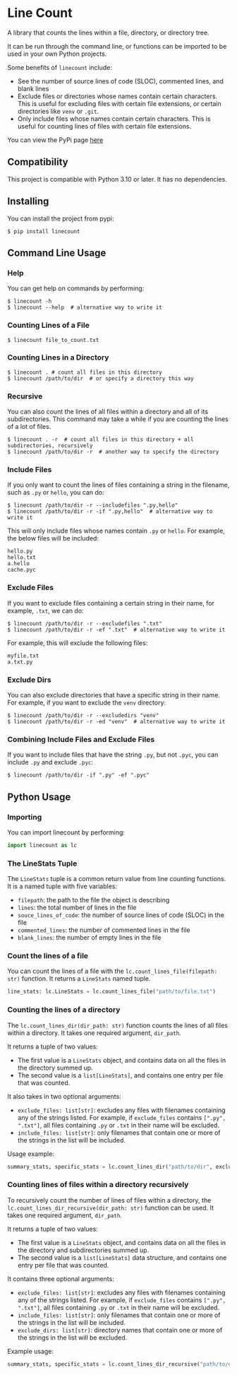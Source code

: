 # Line Count
A library that counts the lines within a file, directory, or directory tree.

It can be run through the command line, or functions can be imported to be used in your own Python projects.

Some benefits of `linecount` include:
- See the number of source lines of code (SLOC), commented lines, and blank lines
- Exclude files or directories whose names contain certain characters. This is useful for excluding files with certain file extensions, or certain directories like `venv` or `.git`.
- Only include files whose names contain certain characters. This is useful for counting lines of files with certain file extensions.

You can view the PyPi page [here](https://pypi.org/project/linecount/)

## Compatibility

This project is compatible with Python 3.10 or later. It has no dependencies.

## Installing

You can install the project from pypi:
```shell
$ pip install linecount
```

## Command Line Usage

### Help
You can get help on commands by performing:

```shell
$ linecount -h
$ linecount --help  # alternative way to write it
```

### Counting Lines of a File

```shell
$ linecount file_to_count.txt
```

### Counting Lines in a Directory
```shell
$ linecount . # count all files in this directory
$ linecount /path/to/dir  # or specify a directory this way
```

### Recursive
You can also count the lines of all files within a directory and all of its subdirectories. This command may take a while if you are counting the lines of a lot of files.
```shell
$ linecount . -r  # count all files in this directory + all subdirectories, recursively
$ linecount /path/to/dir -r  # another way to specify the directory
```

### Include Files
If you only want to count the lines of files containing a string in the filename, such as `.py` or `hello`, you can do:
```shell
$ linecount /path/to/dir -r --includefiles ".py,hello"
$ linecount /path/to/dir -r -if ".py,hello"  # alternative way to write it
```
This will only include files whose names contain `.py` or `hello`.  For example, the below files will be included:
```
hello.py
hello.txt
a.hello
cache.pyc
```

### Exclude Files
If you want to exclude files containing a certain string in their name, for example, `.txt`, we can do:
```shell
$ linecount /path/to/dir -r --excludefiles ".txt"
$ linecount /path/to/dir -r -ef ".txt"  # alternative way to write it
```

For example, this will exclude the following files:
```
myfile.txt
a.txt.py
```

### Exclude Dirs
You can also exclude directories that have a specific string in their name. For example, if you want to exclude the `venv` directory:
```shell
$ linecount /path/to/dir -r --excludedirs "venv"
$ linecount /path/to/dir -r -ed "venv"  # alternative way to write it
```

### Combining Include Files and Exclude Files
If you want to include files that have the string `.py`, but not `.pyc`, you can include `.py` and exclude `.pyc`:
```shell
$ linecount /path/to/dir -if ".py" -ef ".pyc"
```

## Python Usage

### Importing

You can import linecount by performing:
```py
import linecount as lc
```

### The LineStats Tuple

The `LineStats` tuple is a common return value from line counting functions. It is a named tuple with five variables:
- `filepath`: the path to the file the object is describing
- `lines`: the total number of lines in the file
- `souce_lines_of_code`: the number of source lines of code (SLOC) in the file
- `commented_lines`: the number of commented lines in the file
- `blank_lines`: the number of empty lines in the file

### Count the lines of a file

You can count the lines of a file with the `lc.count_lines_file(filepath: str)` function. It returns a `LineStats` named tuple.

```py
line_stats: lc.LineStats = lc.count_lines_file("path/to/file.txt")
```

### Counting the lines of a directory

The `lc.count_lines_dir(dir_path: str)` function counts the lines of all files within a directory. It takes one required argument, `dir_path`.

It returns a tuple of two values:
- The first value is a `LineStats` object, and contains data on all the files in the directory summed up.
- The second value is a `list[LineStats]`, and contains one entry per file that was counted.

It also takes in two optional arguments:
- `exclude_files: list[str]`: excludes any files with filenames containing any of the strings listed. For example, if `exclude_files` contains `[".py", ".txt"]`, all files containing `.py` or `.txt` in their name will be excluded.
- `include_files: list[str]`: only filenames that contain one or more of the strings in the list will be included.

Usage example:
```py
summary_stats, specific_stats = lc.count_lines_dir("path/to/dir", exclude_files=[".pyc"], include_files=[".py"])
```

### Counting lines of files within a directory recursively

To recursively count the number of lines of files within a directory, the `lc.count_lines_dir_recursive(dir_path: str)` function can be used.  It takes one required argument, `dir_path`.

It returns a tuple of two values:
- The first value is a `LineStats` object, and contains data on all the files in the directory and subdirectories summed up.
- The second value is a `list[LineStats]` data structure, and contains one entry per file that was counted.

It contains three optional arguments:
- `exclude_files: list[str]`: excludes any files with filenames containing any of the strings listed. For example, if `exclude_files` contains `[".py", ".txt"]`, all files containing `.py` or `.txt` in their name will be excluded.
- `include_files: list[str]`: only filenames that contain one or more of the strings in the list will be included.
- `exclude_dirs: list[str]`: directory names that contain one or more of the strings in the list  will be excluded.

Example usage:
```py
summary_stats, specific_stats = lc.count_lines_dir_recursive("path/to/dir", exclude_files=[".pyc"], include_files=[".py"], exclude_dirs=["venv"])
```
